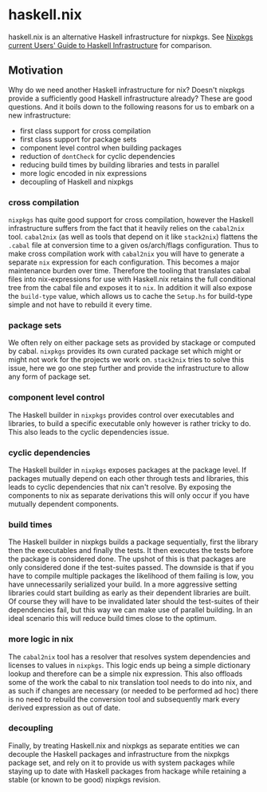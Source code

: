 # haskell.nix

haskell.nix is an alternative Haskell infrastructure for nixpkgs. See
[Nixpkgs current Users' Guide to Haskell Infrastructure][nixpkgs] for
comparison.

[nixpkgs]: https://nixos.org/nixpkgs/manual/#users-guide-to-the-haskell-infrastructure
[issues]: https://github.com/input-output-hk/haskell.nix/issues

## Motivation

Why do we need another Haskell infrastructure for nix?  Doesn't nixpkgs
provide a sufficiently good Haskell infrastructure already?  These are
good questions.  And it boils down to the following reasons for us to
embark on a new infrastructure:

- first class support for cross compilation
- first class support for package sets
- component level control when building packages
- reduction of `dontCheck` for cyclic dependencies
- reducing build times by building libraries and tests in parallel
- more logic encoded in nix expressions
- decoupling of Haskell and nixpkgs

### cross compilation

`nixpkgs` has quite good support for cross compilation, however the
Haskell infrastructure suffers from the fact that it heavily relies on
the `cabal2nix` tool.  `cabal2nix` (as well as tools that depend on it
like `stack2nix`) flattens the `.cabal` file at conversion time to a
given os/arch/flags configuration.  Thus to make cross compilation
work with `cabal2nix` you will have to generate a separate `nix`
expression for each configuration.  This becomes a major maintenance
burden over time.  Therefore the tooling that translates cabal files
into nix-expressions for use with Haskell.nix retains the full
conditional tree from the cabal file and exposes it to `nix`.  In
addition it will also expose the `build-type` value, which allows us
to cache the `Setup.hs` for build-type simple and not have to rebuild
it every time.

### package sets

We often rely on either package sets as provided by stackage or
computed by cabal.  `nixpkgs` provides its own curated package set
which might or might not work for the projects we work on.
`stack2nix` tries to solve this issue, here we go one step further and
provide the infrastructure to allow any form of package set.

### component level control

The Haskell builder in `nixpkgs` provides control over executables and
libraries, to build a specific executable only however is rather
tricky to do.  This also leads to the cyclic dependencies issue.

### cyclic dependencies

The Haskell builder in `nixpkgs` exposes packages at the
package level. If packages mutually depend on each other through tests
and libraries, this leads to cyclic dependencies that nix can't resolve. By
exposing the components to nix as separate derivations this will only
occur if you have mutually dependent components.

### build times

The Haskell builder in nixpkgs builds a package sequentially, first the
library then the executables and finally the tests.  It then executes
the tests before the package is considered done.  The upshot of this
is that packages are only considered done if the test-suites
passed.  The downside is that if you have to compile multiple packages
the likelihood of them failing is low, you have unnecessarily
serialized your build.  In a more aggressive setting libraries could
start building as early as their dependent libraries are built.  Of
course they will have to be invalidated later should the test-suites
of their dependencies fail, but this way we can make use of parallel
building.  In an ideal scenario this will reduce build times close to
the optimum.

### more logic in nix

The `cabal2nix` tool has a resolver that resolves system dependencies
and licenses to values in `nixpkgs`.  This logic ends up being a simple
dictionary lookup and therefore can be a simple nix expression. This also
offloads some of the work the cabal to nix translation tool needs to
do into nix, and as such if changes are necessary (or needed to be
performed ad hoc) there is no need to rebuild the conversion tool and
subsequently mark every derived expression as out of date.

### decoupling

Finally, by treating Haskell.nix and nixpkgs as separate entities we
can decouple the Haskell packages and infrastructure from the nixpkgs
package set, and rely on it to provide us with system packages while
staying up to date with Haskell packages from hackage while retaining
a stable (or known to be good) nixpkgs revision.

